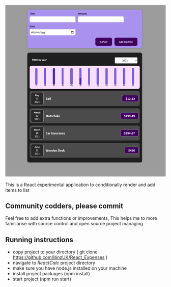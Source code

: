 ![Preview of light theme](public/screenshot.png)

This is a React experimental application to conditionally render and add items to list

## Community codders, please commit

Feel free to add extra functions or improvements, This helps me to more familiarise with source control and open source project managing




## Running instructions

* copy project to your directory ( git clone https://github.com/ibnzUK/React_Expenses )
* navigate to _ReactCalc_ project directory
* make sure you have node.js installed on your machine
* install project packages (npm install)
* start project (npm run start)

